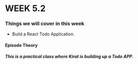 # WEEK 5.2

### Things we will cover in this week

- Build a React Todo Application.

#### Episode Theory

##### This is a practical class where Kirat is building up a Todo APP.